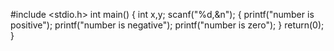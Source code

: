 #include <stdio.h>
int main()
{
	int x,y;
	scanf("%d,&n");
	{
		printf("number is positive");
		printf("number is negative");
		printf("number is zero");
	}
return(0);
}
